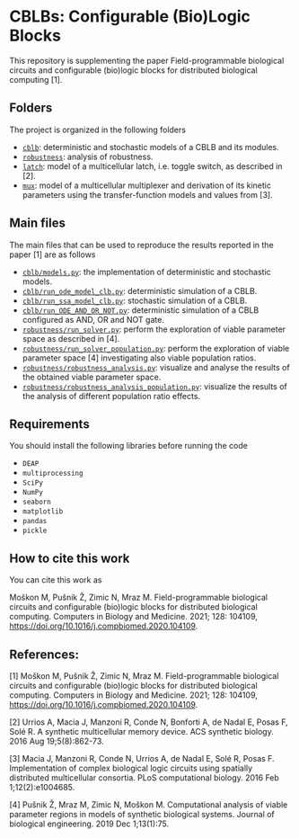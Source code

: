 # CBLBs: Configurable (Bio)Logic Blocks

This repository is supplementing the paper Field-programmable biological circuits and configurable (bio)logic blocks for distributed biological computing [1]. 

## Folders
The project is organized in the following folders
* [```cblb```](/cblb/): deterministic and stochastic models of a CBLB and its modules.
* [```robustness```](/robustness/): analysis of robustness.
* [```latch```](/latch/): model of a multicellular latch, i.e. toggle switch, as described in [2].
* [```mux```](/mux/): model of a multicellular multiplexer and derivation of its kinetic parameters using the transfer-function models and values from [3].


## Main files
The main files that can be used to reproduce the results reported in the paper [1] are as follows
* [```cblb/models.py```](/cblb/models.py): the implementation of deterministic and stochastic models.
* [```cblb/run_ode_model_clb.py```](/cblb/run_ode_model_clb.py): deterministic simulation of a CBLB.
* [```cblb/run_ssa_model_clb.py```](/cblb/run_ssa_model_clb.py): stochastic simulation of a CBLB.
* [```cblb/run_ODE_AND_OR_NOT.py```](/cblb/run_ODE_AND_OR_NOT.py): deterministic simulation of a CBLB configured as AND, OR and NOT gate.
* [```robustness/run_solver.py```](/robustness/run_solver.py): perform the exploration of viable parameter space as described in [4].
* [```robustness/run_solver_population.py```](/robustness/run_solver_population.py): perform the exploration of viable parameter space [4] investigating also viable population ratios.
* [```robustness/robustness_analysis.py```](/robustness/robustness_analysis.py): visualize and analyse the results of the obtained viable parameter space.
* [```robustness/robustness_analysis_population.py```](/robustness/robustness_analysis_population.py): visualize the results of the analysis of different population ratio effects.

## Requirements
You should install the following libraries before running the code 
* `DEAP`
* `multiprocessing`
* `SciPy`
* `NumPy`
* `seaborn`
* `matplotlib`
* `pandas`
* `pickle`

## How to cite this work
You can cite this work as

Moškon M, Pušnik Ž, Zimic N, Mraz M. Field-programmable biological circuits and configurable (bio)logic blocks for distributed biological computing. Computers in Biology and Medicine. 2021; 128: 104109, https://doi.org/10.1016/j.compbiomed.2020.104109.



## References:

[1] Moškon M, Pušnik Ž, Zimic N, Mraz M. Field-programmable biological circuits and configurable (bio)logic blocks for distributed biological computing. Computers in Biology and Medicine. 2021; 128: 104109, https://doi.org/10.1016/j.compbiomed.2020.104109.


[2] Urrios A, Macia J, Manzoni R, Conde N, Bonforti A, de Nadal E, Posas F, Solé R. A synthetic multicellular memory device. ACS synthetic biology. 2016 Aug 19;5(8):862-73.

[3] Macia J, Manzoni R, Conde N, Urrios A, de Nadal E, Solé R, Posas F. Implementation of complex biological logic circuits using spatially distributed multicellular consortia. PLoS computational biology. 2016 Feb 1;12(2):e1004685.

[4] Pušnik Ž, Mraz M, Zimic N, Moškon M. Computational analysis of viable parameter regions in models of synthetic biological systems. Journal of biological engineering. 2019 Dec 1;13(1):75.